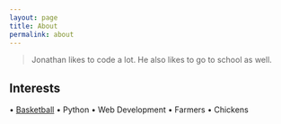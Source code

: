 ```yaml
---
layout: page
title: About
permalink: about
---
```


> Jonathan likes to code a lot. He also likes to go to school as well.

## Interests

• [Basketball](https://warriors.com)
• Python
• Web Development
• Farmers
• Chickens
